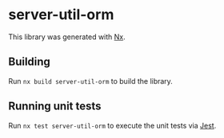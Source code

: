 # server-util-orm

This library was generated with [Nx](https://nx.dev).

## Building

Run `nx build server-util-orm` to build the library.

## Running unit tests

Run `nx test server-util-orm` to execute the unit tests via [Jest](https://jestjs.io).
